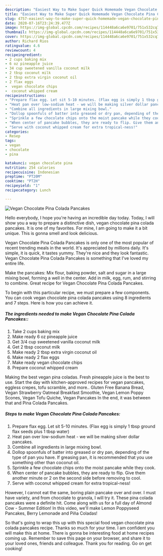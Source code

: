 ```yaml
---
description: "Easiest Way to Make Super Quick Homemade Vegan Chocolate Pina Colada Pancakes"
title: "Easiest Way to Make Super Quick Homemade Vegan Chocolate Pina Colada Pancakes"
slug: 4757-easiest-way-to-make-super-quick-homemade-vegan-chocolate-pina-colada-pancakes
date: 2020-07-16T23:24:39.477Z
image: https://img-global.cpcdn.com/recipes/114448a6ca6e9701/751x532cq70/vegan-chocolate-pina-colada-pancakes-recipe-main-photo.jpg
thumbnail: https://img-global.cpcdn.com/recipes/114448a6ca6e9701/751x532cq70/vegan-chocolate-pina-colada-pancakes-recipe-main-photo.jpg
cover: https://img-global.cpcdn.com/recipes/114448a6ca6e9701/751x532cq70/vegan-chocolate-pina-colada-pancakes-recipe-main-photo.jpg
author: Richard Rios
ratingvalue: 4.6
reviewcount: 4
recipeingredient:
- 2 cups baking mix
- 6 oz pineapple juice
- 34 cup sweetened vanilla coconut milk
- 2 tbsp coconut milk
- 2 tbsp extra virgin coconut oil
- 2 flax eggs
-  vegan chocolate chips
-  coconut whipped cream
recipeinstructions:
- "Prepare flax egg. Let sit 5-10 minutes. (Flax egg is simply 1 tbsp ground flax seeds plus 1 tbsp water)"
- "Heat pan over low-sodium heat - we will be making silver dollar pancakes."
- "Combine all ingredients in large mixing bowl."
- "Dollop spoonfuls of batter into greased or dry pan, depending of the type of pan you have. If greasing pan, it is recommended that you use something other than coconut oil."
- "Sprinkle a few chocolate chips onto the moist pancake while they cook."
- "When center of pancake bubbles, they are ready to flip. Give them another minute or 2 on the second side before removing to cool."
- "Serve with coconut whipped cream for extra tropical-ness!"
categories:
- Resep
tags:
- vegan
- chocolate
- pina

katakunci: vegan chocolate pina
nutrition: 254 calories
recipecuisine: Indonesian
preptime: "PT20M"
cooktime: "PT2H"
recipeyield: "1"
recipecategory: Lunch

---
```



![Vegan Chocolate Pina Colada Pancakes](https://img-global.cpcdn.com/recipes/114448a6ca6e9701/751x532cq70/vegan-chocolate-pina-colada-pancakes-recipe-main-photo.jpg)

Hello everybody, I hope you're having an incredible day today. Today, I will show you a way to prepare a distinctive dish, vegan chocolate pina colada pancakes. It is one of my favorites. For mine, I am going to make it a bit unique. This is gonna smell and look delicious.

Vegan Chocolate Pina Colada Pancakes is only one of the most popular of recent trending meals in the world. It's appreciated by millions daily. It's simple, it is quick, it tastes yummy. They're nice and they look fantastic. Vegan Chocolate Pina Colada Pancakes is something that I've loved my entire life.

Make the pancakes: Mix flour, baking powder, salt and sugar in a large mixing bowl, forming a well in the center. Add in milk, egg, rum, and stirring to combine. Great recipe for Vegan Chocolate Pina Colada Pancakes.


To begin with this particular recipe, we must prepare a few components. You can cook vegan chocolate pina colada pancakes using 8 ingredients and 7 steps. Here is how you can achieve it.

##### The ingredients needed to make Vegan Chocolate Pina Colada Pancakes::

1. Take 2 cups baking mix
1. Make ready 6 oz pineapple juice
1. Get 3/4 cup sweetened vanilla coconut milk
1. Get 2 tbsp coconut milk
1. Make ready 2 tbsp extra virgin coconut oil
1. Make ready 2 flax eggs
1. Make ready  vegan chocolate chips
1. Prepare  coconut whipped cream


Making the best vegan pina coladas. Fresh pineapple juice is the best to use. Start the day with kitchen-approved recipes for vegan pancakes, eggless crepes, tofu scramble, and more.. Gluten Free Banana Bread, Vegan Strawberry Oatmeal Breakfast Smoothie, Vegan Lemon Poppy Scones, Vegan Tofu Quiche, Vegan Pancakes In the end, it was between that and Pina Colada Pancakes. 

##### Steps to make Vegan Chocolate Pina Colada Pancakes:

1. Prepare flax egg. Let sit 5-10 minutes. (Flax egg is simply 1 tbsp ground flax seeds plus 1 tbsp water)
1. Heat pan over low-sodium heat - we will be making silver dollar pancakes.
1. Combine all ingredients in large mixing bowl.
1. Dollop spoonfuls of batter into greased or dry pan, depending of the type of pan you have. If greasing pan, it is recommended that you use something other than coconut oil.
1. Sprinkle a few chocolate chips onto the moist pancake while they cook.
1. When center of pancake bubbles, they are ready to flip. Give them another minute or 2 on the second side before removing to cool.
1. Serve with coconut whipped cream for extra tropical-ness!


However, I cannot eat the same, boring plain pancake over and over. I must have variety, and from chocolate to granola, I will try it. These pina colada pancakes were a definite hit. Come along with us for a full day of Almond Cow - Summer Edition! In this video, we&#39;ll make Lemon Poppyseed Pancakes, Berry Lemonade and Piña Coladas! 

So that's going to wrap this up with this special food vegan chocolate pina colada pancakes recipe. Thanks so much for your time. I am confident you will make this at home. There is gonna be interesting food at home recipes coming up. Remember to save this page on your browser, and share it to your loved ones, friends and colleague. Thank you for reading. Go on get cooking!
